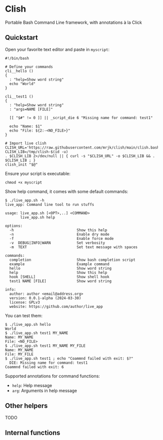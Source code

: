 # Clish

Portable Bash Command Line framework, with annotations à la Click

## Quickstart

Open your favorite text editor and paste in `myscript`:
```
#!/bin/bash

# Define your commands
cli__hello ()
{
  : "help=Show word string"
  echo "World"
}

cli__test1 ()
{
  : "help=Show word string"
  : "args=NAME [FILE]"

  [[ "$#" != 0 ]] || _script_die 6 "Missing name for command: test1"
  
  echo "Name: $1"
  echo "File: ${2:-<NO_FILE>}"
}

# Import live clish
CLISH_URL='https://raw.githubusercontent.com/mrjk/clish/main/clish.bash'
CLISH_LIB=/tmp/clish-$(id -u)
. $CLISH_LIB 2>/dev/null || { curl -s "$CLISH_URL" -o $CLISH_LIB && . $CLISH_LIB ; }
clish_init "$@"
```

Ensure your script is executable:
```
chmod +x myscript
```

Show help command, it comes with some default commands:
```
$ ./live_app.sh -h
live_app: Command line tool to run stuffs

usage: live_app.sh [<OPT>,..] <COMMAND> 
       live_app.sh help

options:
  -h                             Show this help
  -n                             Enable dry mode
  -f                             Enable force mode
  -v  DEBUG|INFO|WARN            Set verbosity
  -m  TEXT                       Set text message with spaces

commands:
  completion                     Show bash completion script
  example                        Example command
  hello                          Show word string
  help                           Show this help
  hook [SHELL]                   Show shell hook
  test1 NAME [FILE]              Show word string

info:
  author: author <email@address.org>
  version: 0.0.1-alpha (2024-03-30)
  license: GPLv3
  website: https://github.com/author/live_app

```

You can test them:
```
$ ./live_app.sh hello
World
$ ./live_app.sh test1 MY_NAME
Name: MY_NAME
File: <NO_FILE>
$ ./live_app.sh test1 MY_NAME MY_FILE
Name: MY_NAME
File: MY_FILE
$ ./live_app.sh test1 ; echo "Coammnd failed with exit: $?"
  DIE: Missing name for command: test1
Coammnd failed with exit: 6
```

Supported annotations for command functions:
* `help`: Help message
* `arg`: Arguments in help message


## Other helpers

TODO


## Internal functions




